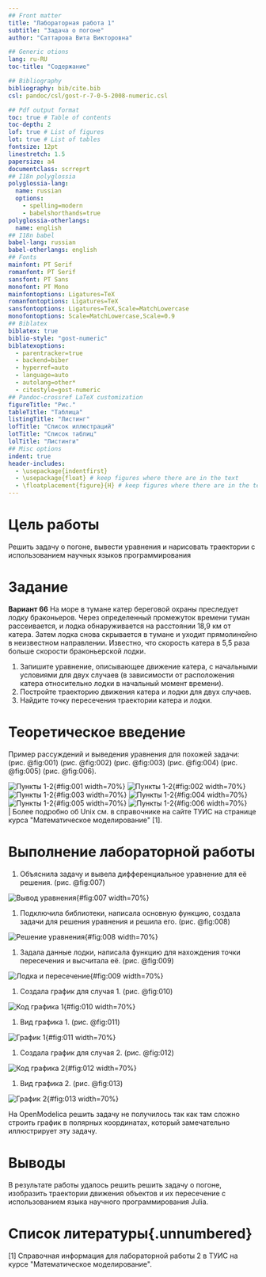 ```yaml
---
## Front matter
title: "Лабораторная работа 1"
subtitle: "Задача о погоне"
author: "Саттарова Вита Викторовна"

## Generic otions
lang: ru-RU
toc-title: "Содержание"

## Bibliography
bibliography: bib/cite.bib
csl: pandoc/csl/gost-r-7-0-5-2008-numeric.csl

## Pdf output format
toc: true # Table of contents
toc-depth: 2
lof: true # List of figures
lot: true # List of tables
fontsize: 12pt
linestretch: 1.5
papersize: a4
documentclass: scrreprt
## I18n polyglossia
polyglossia-lang:
  name: russian
  options:
	- spelling=modern
	- babelshorthands=true
polyglossia-otherlangs:
  name: english
## I18n babel
babel-lang: russian
babel-otherlangs: english
## Fonts
mainfont: PT Serif
romanfont: PT Serif
sansfont: PT Sans
monofont: PT Mono
mainfontoptions: Ligatures=TeX
romanfontoptions: Ligatures=TeX
sansfontoptions: Ligatures=TeX,Scale=MatchLowercase
monofontoptions: Scale=MatchLowercase,Scale=0.9
## Biblatex
biblatex: true
biblio-style: "gost-numeric"
biblatexoptions:
  - parentracker=true
  - backend=biber
  - hyperref=auto
  - language=auto
  - autolang=other*
  - citestyle=gost-numeric
## Pandoc-crossref LaTeX customization
figureTitle: "Рис."
tableTitle: "Таблица"
listingTitle: "Листинг"
lofTitle: "Список иллюстраций"
lotTitle: "Список таблиц"
lolTitle: "Листинги"
## Misc options
indent: true
header-includes:
  - \usepackage{indentfirst}
  - \usepackage{float} # keep figures where there are in the text
  - \floatplacement{figure}{H} # keep figures where there are in the text
---
```


# Цель работы

Решить задачу о погоне, вывести уравнения и нарисовать траектории с использованием научных языков программирования

# Задание

**Вариант 66**
На море в тумане катер береговой охраны преследует лодку браконьеров. Через определенный промежуток времени туман рассеивается, и лодка обнаруживается на расстоянии 18,9 км от катера. Затем лодка снова скрывается в тумане и уходит прямолинейно в неизвестном направлении. Известно, что скорость катера в 5,5 раза больше скорости браконьерской лодки.

1. Запишите уравнение, описывающее движение катера, с начальными условиями для двух случаев (в зависимости от расположения катера относительно лодки в начальный момент времени).
1. Постройте траекторию движения катера и лодки для двух случаев.
1. Найдите точку пересечения траектории катера и лодки.

# Теоретическое введение

Пример рассуждений и выведения уравнения для похожей задачи: (рис. @fig:001) (рис. @fig:002) (рис. @fig:003) (рис. @fig:004) (рис. @fig:005) (рис. @fig:006). 

![Пункты 1-2](image/1.jpg){#fig:001 width=70%}
![Пункты 1-2](image/2.jpg){#fig:002 width=70%}
![Пункты 1-2](image/3.jpg){#fig:003 width=70%}
![Пункты 1-2](image/4.jpg){#fig:004 width=70%}
![Пункты 1-2](image/5.jpg){#fig:005 width=70%}
![Пункты 1-2](image/6.jpg){#fig:006 width=70%}   
                                                                      |
Более подробно об Unix см. в справочнике на сайте ТУИС на странице курса "Математическое моделирование" [1].

# Выполнение лабораторной работы

1. Объяснила задачу и вывела дифференциальное уравнение для её решения. (рис. @fig:007)

![Вывод уравнения](image/7.jpg){#fig:007 width=70%}

1. Подключила библиотеки, написала основную функцию, создала задачи для решения уравнения и решила его. (рис. @fig:008)

![Решение уравнения](image/8.jpg){#fig:008 width=70%}

1. Задала данные лодки, написала функцию для нахождения точки пересечения и высчитала её. (рис. @fig:009)

![Лодка и пересечение](image/9.jpg){#fig:009 width=70%}

1. Создала график для случая 1. (рис. @fig:010)

![Код графика 1](image/10.jpg){#fig:010 width=70%}

1. Вид графика 1. (рис. @fig:011)

![График 1](image/11.jpg){#fig:011 width=70%}

1. Создала график для случая 2. (рис. @fig:012)

![Код графика 2](image/12.jpg){#fig:012 width=70%}

1. Вид графика 2. (рис. @fig:013)

![График 2](image/13.jpg){#fig:013 width=70%}

На OpenModelica решить задачу не получилось так как там сложно строить график в полярных координатах, который замечательно иллюстрирует эту задачу.

# Выводы

В результате работы удалось решить решить задачу о погоне, изобразить траектории движения объектов и их пересечение с использованием языка научного программирования Julia.

# Список литературы{.unnumbered}

[1] Справочная информация для лабораторной работы 2 в ТУИС на курсе "Математическое моделирование".
